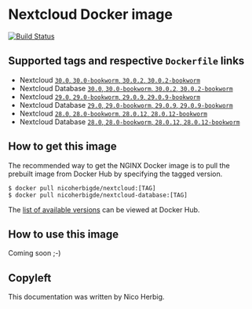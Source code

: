 # Nextcloud Docker image

[![Build Status](https://github.com/nicoherbigio/docker-nextcloud/actions/workflows/build-docker-images.yml/badge.svg)](https://github.com/nicoherbigio/docker-nextcloud/actions/workflows/build-docker-images.yml)

## Supported tags and respective `Dockerfile` links

* Nextcloud [`30.0`, `30.0-bookworm`, `30.0.2`, `30.0.2-bookworm`](https://github.com/nicoherbigio/docker-nextcloud/blob/main/30.0/debian/nextcloud/default/Dockerfile)
* Nextcloud Database [`30.0`, `30.0-bookworm`, `30.0.2`, `30.0.2-bookworm`](https://github.com/nicoherbigio/docker-nextcloud/blob/main/3ß.0/debian/nextcloud-database/default/Dockerfile)
* Nextcloud [`29.0`, `29.0-bookworm`, `29.0.9`, `29.0.9-bookworm`](https://github.com/nicoherbigio/docker-nextcloud/blob/main/29.0/debian/nextcloud/default/Dockerfile)
* Nextcloud Database [`29.0`, `29.0-bookworm`, `29.0.9`, `29.0.9-bookworm`](https://github.com/nicoherbigio/docker-nextcloud/blob/main/29.0/debian/nextcloud-database/default/Dockerfile)
* Nextcloud [`28.0`, `28.0-bookworm`, `28.0.12`, `28.0.12-bookworm`](https://github.com/nicoherbigio/docker-nextcloud/blob/main/28.0/debian/nextcloud/default/Dockerfile)
* Nextcloud Database [`28.0`, `28.0-bookworm`, `28.0.12`, `28.0.12-bookworm`](https://github.com/nicoherbigio/docker-nextcloud/blob/main/28.0/debian/nextcloud-database/default/Dockerfile)

## How to get this image

The recommended way to get the NGINX Docker image is to pull the prebuilt image from Docker Hub by specifying the tagged version.

```console
$ docker pull nicoherbigde/nextcloud:[TAG]
$ docker pull nicoherbigde/nextcloud-database:[TAG]
```

The [list of available versions](https://hub.docker.com/r/nicoherbigde/nextcloud/tags) can be viewed at Docker Hub.

## How to use this image

Coming soon ;-)

## Copyleft

This documentation was written by Nico Herbig.
